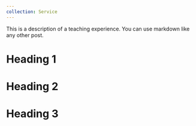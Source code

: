 ```yaml
---
collection: Service
---
```


This is a description of a teaching experience. You can use markdown like any other post.

Heading 1
======

Heading 2
======

Heading 3
======

